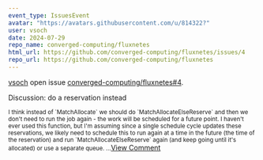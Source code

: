 ```yaml
---
event_type: IssuesEvent
avatar: "https://avatars.githubusercontent.com/u/814322?"
user: vsoch
date: 2024-07-29
repo_name: converged-computing/fluxnetes
html_url: https://github.com/converged-computing/fluxnetes/issues/4
repo_url: https://github.com/converged-computing/fluxnetes
---
```


<a href='https://github.com/vsoch' target='_blank'>vsoch</a> open issue <a href='https://github.com/converged-computing/fluxnetes/issues/4' target='_blank'>converged-computing/fluxnetes#4</a>.

<p>Discussion: do a reservation instead</p><small>I think instead of `MatchAllocate` we should do `MatchAllocateElseReserve` and then we don't need to run the job again - the work will be scheduled for a future point. I haven't ever used this function, but I'm assuming since a single schedule cycle updates these reservations, we likely need to schedule this to run again at a time in the future (the time of the reservation) and run `MatchAllocateElseReserve` again (and keep going until it's allocated) or use a separate queue. ...</small><a href='https://github.com/converged-computing/fluxnetes/issues/4' target='_blank'>View Comment</a>